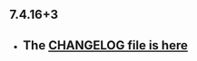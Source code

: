 ## 7.4.16+3

- ## The [CHANGELOG file is here](https://www.canardoux.xyz/tau_sound/doc/pages/flutter-sound/api/topics/changelog.html)

